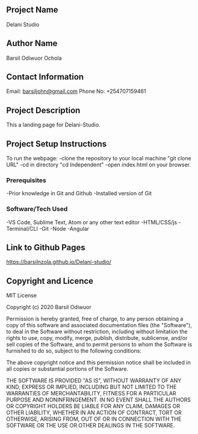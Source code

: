 ## Project Name
Delani Studio

## Author Name
Barsil Odiwuor Ochola

## Contact Information
Email: barsiljohn@gmail.com
Phone No: +254707159461

## Project Description
This a landing page for Delani-Studio.

## Project Setup Instructions
To run the webpage:
-clone the repository to your local machine "git clone URL"
-cd in directory "cd Independent"
-open index.html on your browser.

### Prerequisites
-Prior knowledge in Git and Github
-Installed version of Git

### Software/Tech Used
-VS Code, Sublime Text, Atom or any other text editor
-HTML/CSS/js
-Terminal/CLI
-Git
-Node
-Angular

## Link to Github Pages
https://barsilnzola.github.io/Delani-studio/

## Copyright and Licence
MIT License

Copyright (c) 2020 Barsil Odiwuor

Permission is hereby granted, free of charge, to any person obtaining a copy
of this software and associated documentation files (the "Software"), to deal
in the Software without restriction, including without limitation the rights
to use, copy, modify, merge, publish, distribute, sublicense, and/or sell
copies of the Software, and to permit persons to whom the Software is
furnished to do so, subject to the following conditions:

The above copyright notice and this permission notice shall be included in all
copies or substantial portions of the Software.

THE SOFTWARE IS PROVIDED "AS IS", WITHOUT WARRANTY OF ANY KIND, EXPRESS OR
IMPLIED, INCLUDING BUT NOT LIMITED TO THE WARRANTIES OF MERCHANTABILITY,
FITNESS FOR A PARTICULAR PURPOSE AND NONINFRINGEMENT. IN NO EVENT SHALL THE
AUTHORS OR COPYRIGHT HOLDERS BE LIABLE FOR ANY CLAIM, DAMAGES OR OTHER
LIABILITY, WHETHER IN AN ACTION OF CONTRACT, TORT OR OTHERWISE, ARISING FROM,
OUT OF OR IN CONNECTION WITH THE SOFTWARE OR THE USE OR OTHER DEALINGS IN THE
SOFTWARE.